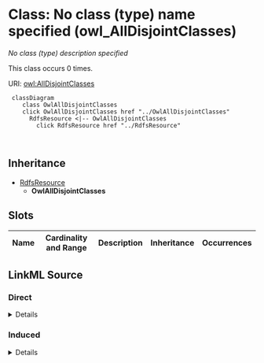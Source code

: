 

# Class: No class (type) name specified (owl_AllDisjointClasses)


_No class (type) description specified_






This class occurs 0 times.


URI: [owl:AllDisjointClasses](http://www.w3.org/2002/07/owl#AllDisjointClasses)






```mermaid
 classDiagram
    class OwlAllDisjointClasses
    click OwlAllDisjointClasses href "../OwlAllDisjointClasses"
      RdfsResource <|-- OwlAllDisjointClasses
        click RdfsResource href "../RdfsResource"
      
      
```





## Inheritance
* [RdfsResource](../classes/RdfsResource.md)
    * **OwlAllDisjointClasses**



## Slots

| Name | Cardinality and Range | Description | Inheritance | Occurrences |
| ---  | --- | --- | --- | --- |














## LinkML Source

<!-- TODO: investigate https://stackoverflow.com/questions/37606292/how-to-create-tabbed-code-blocks-in-mkdocs-or-sphinx -->

### Direct

<details>

```yaml
name: owl_AllDisjointClasses
conforms_to: No schema conformance document specified
annotations:
  count:
    tag: count
    value: 0
description: No class (type) description specified
title: No class (type) name specified
from_schema: spatial-kg
rank: 1000
is_a: rdfs_Resource
class_uri: owl:AllDisjointClasses

```
</details>

### Induced

<details>

```yaml
name: owl_AllDisjointClasses
conforms_to: No schema conformance document specified
annotations:
  count:
    tag: count
    value: 0
description: No class (type) description specified
title: No class (type) name specified
from_schema: spatial-kg
rank: 1000
is_a: rdfs_Resource
class_uri: owl:AllDisjointClasses

```
</details>